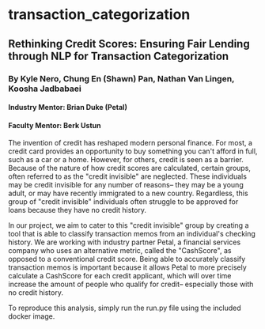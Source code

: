 # transaction_categorization

## Rethinking Credit Scores: Ensuring Fair Lending through NLP for Transaction Categorization

### By Kyle Nero, Chung En (Shawn) Pan, Nathan Van Lingen, Koosha Jadbabaei

#### Industry Mentor: Brian Duke (Petal)
#### Faculty Mentor: Berk Ustun

The invention of credit has reshaped modern personal finance. For most, a credit card provides an opportunity to buy something you can't afford in full, such as a car or a home. However, for others, credit is seen as a barrier. Because of the nature of how credit scores are calculated, certain groups, often referred to as the "credit invisible" are neglected. These individuals may be credit invisible for any number of reasons– they may be a young adult, or may have recently immigrated to a new country. Regardless, this group of "credit invisible" individuals often struggle to be approved for loans because they have no credit history.

In our project, we aim to cater to this "credit invisible" group by creating a tool that is able to classify transaction memos from an individual's checking history. We are working with industry partner Petal, a financial services company who uses an alternative metric, called the "CashScore", as opposed to a conventional credit score. Being able to accurately classify transaction memos is important because it allows Petal to more precisely calculate a CashScore for each credit applicant, which will over time increase the amount of people who qualify for credit– especially those with no credit history.

To reproduce this analysis, simply run the run.py file using the included docker image.
